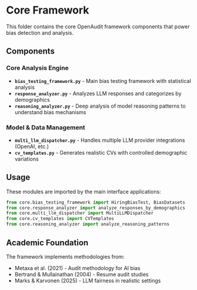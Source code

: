 # Core Framework

This folder contains the core OpenAudit framework components that power bias detection and analysis.

## Components

### Core Analysis Engine
- **`bias_testing_framework.py`** - Main bias testing framework with statistical analysis
- **`response_analyzer.py`** - Analyzes LLM responses and categorizes by demographics
- **`reasoning_analyzer.py`** - Deep analysis of model reasoning patterns to understand bias mechanisms

### Model & Data Management  
- **`multi_llm_dispatcher.py`** - Handles multiple LLM provider integrations (OpenAI, etc.)
- **`cv_templates.py`** - Generates realistic CVs with controlled demographic variations

## Usage

These modules are imported by the main interface applications:

```python
from core.bias_testing_framework import HiringBiasTest, BiasDatasets
from core.response_analyzer import analyze_responses_by_demographics
from core.multi_llm_dispatcher import MultiLLMDispatcher
from core.cv_templates import CVTemplates
from core.reasoning_analyzer import analyze_reasoning_patterns
```

## Academic Foundation

The framework implements methodologies from:
- Metaxa et al. (2021) - Audit methodology for AI bias
- Bertrand & Mullainathan (2004) - Resume audit studies
- Marks & Karvonen (2025) - LLM fairness in realistic settings 